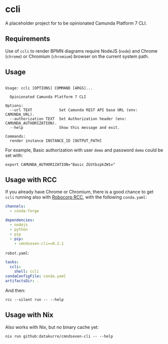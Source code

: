 # ccli

A placeholder project for to be opinionated Camunda Platform 7 CLI.


## Requirements

Use of `ccli` to render BPMN diagrams require NodeJS (`node`) and Chrome
(`chrome`) or Chromium (`chromium`) browser on the current system path.


## Usage

```

Usage: ccli [OPTIONS] COMMAND [ARGS]...

  Opinionated Camunda Platform 7 CLI

Options:
  --url TEXT            Set Camunda REST API base URL (env: CAMUNDA_URL).
  --authorization TEXT  Set Authorization header (env: CAMUNDA_AUTHORIZATION).
  --help                Show this message and exit.

Commands:
  render instance INSTANCE_ID [OUTPUT_PATH]

```

For example, Basic authorization with user `demo` and password `demo`
could be set with:

```
export CAMUNDA_AUTHORIZATION="Basic ZGVtbzpkZW1v"
```


## Usage with RCC

If you already have Chrome or Chromium, there is a good chance to get `ccli` running
also with [Robocorp RCC](https://downloads.robocorp.com/rcc/releases/index.html), with
the following `conda.yaml`:

```yaml
channels:
  - conda-forge

dependencies:
  - nodejs
  - python
  - pip
  - pip:
    - cmndseven-cli==0.2.1
```

`robot.yaml`:

```yaml
tasks:
  ccli:
    shell: ccli
condaConfigFile: conda.yaml
artifactsDir: .
```

And then:

```
rcc --silent run -- --help
```

## Usage with Nix

Also works with Nix, but no binary cache yet:

```
nix run github:datakurre/cmndseven-cli -- --help
```
